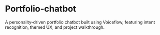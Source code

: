 # Portfolio-chatbot
A personality-driven portfolio chatbot built using Voiceflow, featuring intent recognition, themed UX, and project walkthrough.
